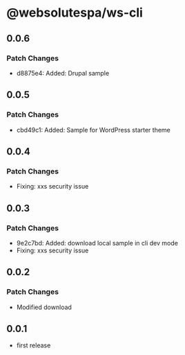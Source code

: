 # @websolutespa/ws-cli

## 0.0.6

### Patch Changes

- d8875e4: Added: Drupal sample

## 0.0.5

### Patch Changes

- cbd49c1: Added: Sample for WordPress starter theme

## 0.0.4

### Patch Changes

- Fixing: xxs security issue

## 0.0.3

### Patch Changes

- 9e2c7bd: Added: download local sample in cli dev mode
- Fixing: xxs security issue

## 0.0.2

### Patch Changes

- Modified download

## 0.0.1

- first release
